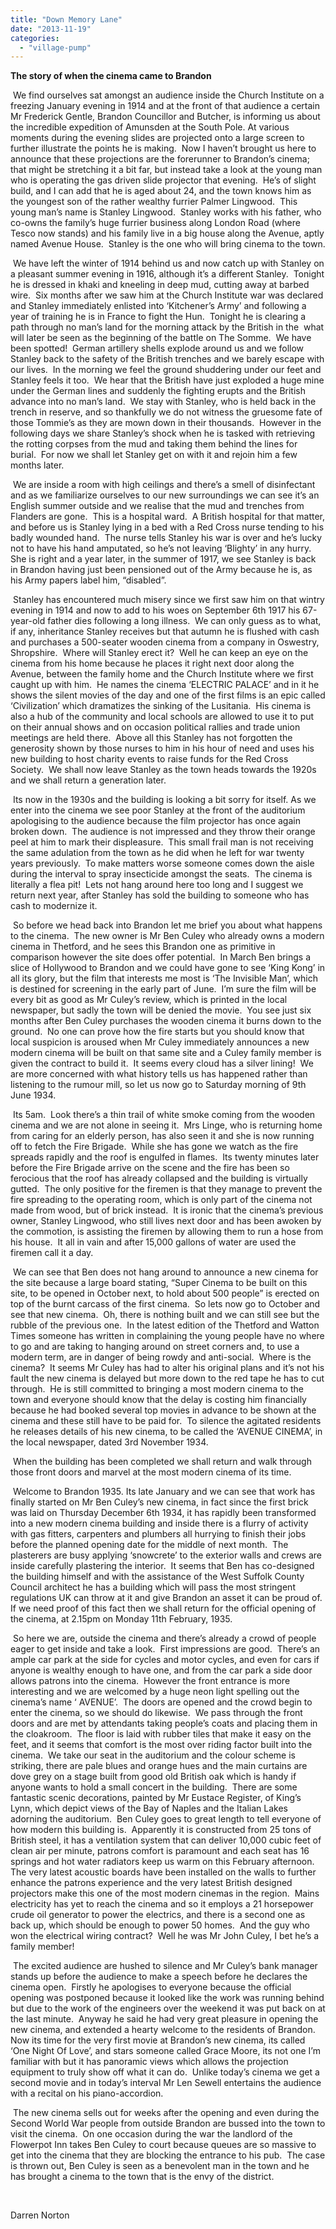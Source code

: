 ```yaml
---
title: "Down Memory Lane"
date: "2013-11-19"
categories: 
  - "village-pump"
---
```


**The story of when the cinema came to Brandon**

 We find ourselves sat amongst an audience inside the Church Institute on a freezing January evening in 1914 and at the front of that audience a certain Mr Frederick Gentle, Brandon Councillor and Butcher, is informing us about the incredible expedition of Amunsden at the South Pole. At various moments during the evening slides are projected onto a large screen to further illustrate the points he is making.  Now I haven’t brought us here to announce that these projections are the forerunner to Brandon’s cinema; that might be stretching it a bit far, but instead take a look at the young man who is operating the gas driven slide projector that evening.  He’s of slight build, and I can add that he is aged about 24, and the town knows him as the youngest son of the rather wealthy furrier Palmer Lingwood.  This young man’s name is Stanley Lingwood.  Stanley works with his father, who co-owns the family’s huge furrier business along London Road (where Tesco now stands) and his family live in a big house along the Avenue, aptly named Avenue House.  Stanley is the one who will bring cinema to the town.

 We have left the winter of 1914 behind us and now catch up with Stanley on a pleasant summer evening in 1916, although it’s a different Stanley.  Tonight he is dressed in khaki and kneeling in deep mud, cutting away at barbed wire.  Six months after we saw him at the Church Institute war was declared and Stanley immediately enlisted into ‘Kitchener’s Army’ and following a year of training he is in France to fight the Hun.  Tonight he is clearing a path through no man’s land for the morning attack by the British in the  what will later be seen as the beginning of the battle on The Somme.  We have been spotted!  German artillery shells explode around us and we follow Stanley back to the safety of the British trenches and we barely escape with our lives.  In the morning we feel the ground shuddering under our feet and Stanley feels it too.  We hear that the British have just exploded a huge mine under the German lines and suddenly the fighting erupts and the British advance into no man’s land.  We stay with Stanley, who is held back in the trench in reserve, and so thankfully we do not witness the gruesome fate of those Tommie’s as they are mown down in their thousands.  However in the following days we share Stanley’s shock when he is tasked with retrieving the rotting corpses from the mud and taking them behind the lines for burial.  For now we shall let Stanley get on with it and rejoin him a few months later.

 We are inside a room with high ceilings and there’s a smell of disinfectant and as we familiarize ourselves to our new surroundings we can see it’s an English summer outside and we realise that the mud and trenches from Flanders are gone.  This is a hospital ward.  A British hospital for that matter, and before us is Stanley lying in a bed with a Red Cross nurse tending to his badly wounded hand.  The nurse tells Stanley his war is over and he’s lucky not to have his hand amputated, so he’s not leaving ‘Blighty’ in any hurry.  She is right and a year later, in the summer of 1917, we see Stanley is back in Brandon having just been pensioned out of the Army because he is, as his Army papers label him, “disabled”.

 Stanley has encountered much misery since we first saw him on that wintry evening in 1914 and now to add to his woes on September 6th 1917 his 67-year-old father dies following a long illness.  We can only guess as to what, if any, inheritance Stanley receives but that autumn he is flushed with cash and purchases a 500-seater wooden cinema from a company in Oswestry, Shropshire.  Where will Stanley erect it?  Well he can keep an eye on the cinema from his home because he places it right next door along the Avenue, between the family home and the Church Institute where we first caught up with him.  He names the cinema ‘ELECTRIC PALACE’ and in it he shows the silent movies of the day and one of the first films is an epic called ‘Civilization’ which dramatizes the sinking of the Lusitania.  His cinema is also a hub of the community and local schools are allowed to use it to put on their annual shows and on occasion political rallies and trade union meetings are held there.  Above all this Stanley has not forgotten the generosity shown by those nurses to him in his hour of need and uses his new building to host charity events to raise funds for the Red Cross Society.  We shall now leave Stanley as the town heads towards the 1920s and we shall return a generation later.

 Its now in the 1930s and the building is looking a bit sorry for itself. As we enter into the cinema we see poor Stanley at the front of the auditorium apologising to the audience because the film projector has once again broken down.  The audience is not impressed and they throw their orange peel at him to mark their displeasure.  This small frail man is not receiving the same adulation from the town as he did when he left for war twenty years previously.  To make matters worse someone comes down the aisle during the interval to spray insecticide amongst the seats.  The cinema is literally a flea pit!  Lets not hang around here too long and I suggest we return next year, after Stanley has sold the building to someone who has cash to modernize it.

 So before we head back into Brandon let me brief you about what happens to the cinema.  The new owner is Mr Ben Culey who already owns a modern cinema in Thetford, and he sees this Brandon one as primitive in comparison however the site does offer potential.  In March Ben brings a slice of Hollywood to Brandon and we could have gone to see ‘King Kong’ in all its glory, but the film that interests me most is ‘The Invisible Man’, which is destined for screening in the early part of June.  I’m sure the film will be every bit as good as Mr Culey’s review, which is printed in the local newspaper, but sadly the town will be denied the movie.  You see just six months after Ben Culey purchases the wooden cinema it burns down to the ground.  No one can prove how the fire starts but you should know that local suspicion is aroused when Mr Culey immediately announces a new modern cinema will be built on that same site and a Culey family member is given the contract to build it.  It seems every cloud has a silver lining!  We are more concerned with what history tells us has happened rather than listening to the rumour mill, so let us now go to Saturday morning of 9th June 1934.

 Its 5am.  Look there’s a thin trail of white smoke coming from the wooden cinema and we are not alone in seeing it.  Mrs Linge, who is returning home from caring for an elderly person, has also seen it and she is now running off to fetch the Fire Brigade.  While she has gone we watch as the fire spreads rapidly and the roof is engulfed in flames.  Its twenty minutes later before the Fire Brigade arrive on the scene and the fire has been so ferocious that the roof has already collapsed and the building is virtually gutted.  The only positive for the firemen is that they manage to prevent the fire spreading to the operating room, which is only part of the cinema not made from wood, but of brick instead.  It is ironic that the cinema’s previous owner, Stanley Lingwood, who still lives next door and has been awoken by the commotion, is assisting the firemen by allowing them to run a hose from his house.  It all in vain and after 15,000 gallons of water are used the firemen call it a day.

 We can see that Ben does not hang around to announce a new cinema for the site because a large board stating, “Super Cinema to be built on this site, to be opened in October next, to hold about 500 people” is erected on top of the burnt carcass of the first cinema.  So lets now go to October and see that new cinema.  Oh, there is nothing built and we can still see but the rubble of the previous one.  In the latest edition of the Thetford and Watton Times someone has written in complaining the young people have no where to go and are taking to hanging around on street corners and, to use a modern term, are in danger of being rowdy and anti-social.  Where is the cinema?  It seems Mr Culey has had to alter his original plans and it’s not his fault the new cinema is delayed but more down to the red tape he has to cut through.  He is still committed to bringing a most modern cinema to the town and everyone should know that the delay is costing him financially because he had booked several top movies in advance to be shown at the cinema and these still have to be paid for.  To silence the agitated residents he releases details of his new cinema, to be called the ‘AVENUE CINEMA’, in the local newspaper, dated 3rd November 1934.

 When the building has been completed we shall return and walk through those front doors and marvel at the most modern cinema of its time.

 Welcome to Brandon 1935. Its late January and we can see that work has finally started on Mr Ben Culey’s new cinema, in fact since the first brick was laid on Thursday December 6th 1934, it has rapidly been transformed into a new modern cinema building and inside there is a flurry of activity with gas fitters, carpenters and plumbers all hurrying to finish their jobs before the planned opening date for the middle of next month.  The plasterers are busy applying ‘snowcrete’ to the exterior walls and crews are inside carefully plastering the interior.  It seems that Ben has co-designed the building himself and with the assistance of the West Suffolk County Council architect he has a building which will pass the most stringent regulations UK can throw at it and give Brandon an asset it can be proud of.  If we need proof of this fact then we shall return for the official opening of the cinema, at 2.15pm on Monday 11th February, 1935.

 So here we are, outside the cinema and there’s already a crowd of people eager to get inside and take a look.  First impressions are good.  There’s an ample car park at the side for cycles and motor cycles, and even for cars if anyone is wealthy enough to have one, and from the car park a side door allows patrons into the cinema.  However the front entrance is more interesting and we are welcomed by a huge neon light spelling out the cinema’s name ‘ AVENUE’.  The doors are opened and the crowd begin to enter the cinema, so we should do likewise.  We pass through the front doors and are met by attendants taking people’s coats and placing them in the cloakroom.  The floor is laid with rubber tiles that make it easy on the feet, and it seems that comfort is the most over riding factor built into the cinema.  We take our seat in the auditorium and the colour scheme is striking, there are pale blues and orange hues and the main curtains are dove grey on a stage built from good old British oak which is handy if anyone wants to hold a small concert in the building.  There are some fantastic scenic decorations, painted by Mr Eustace Register, of King’s Lynn, which depict views of the Bay of Naples and the Italian Lakes adorning the auditorium.  Ben Culey goes to great length to tell everyone of how modern this building is.  Apparently it is constructed from 25 tons of British steel, it has a ventilation system that can deliver 10,000 cubic feet of clean air per minute, patrons comfort is paramount and each seat has 16 springs and hot water radiators keep us warm on this February afternoon.  The very latest acoustic boards have been installed on the walls to further enhance the patrons experience and the very latest British designed projectors make this one of the most modern cinemas in the region.  Mains electricity has yet to reach the cinema and so it employs a 21 horsepower crude oil generator to power the electrics, and there is a second one as back up, which should be enough to power 50 homes.  And the guy who won the electrical wiring contract?  Well he was Mr John Culey, I bet he’s a family member!

 The excited audience are hushed to silence and Mr Culey’s bank manager stands up before the audience to make a speech before he declares the cinema open.  Firstly he apologises to everyone because the official opening was postponed because it looked like the work was running behind but due to the work of the engineers over the weekend it was put back on at the last minute.  Anyway he said he had very great pleasure in opening the new cinema, and extended a hearty welcome to the residents of Brandon.  Now its time for the very first movie at Brandon’s new cinema, its called ‘One Night Of Love’, and stars someone called Grace Moore, its not one I’m familiar with but it has panoramic views which allows the projection equipment to truly show off what it can do.  Unlike today’s cinema we get a second movie and in today’s interval Mr Len Sewell entertains the audience with a recital on his piano-accordion.

 The new cinema sells out for weeks after the opening and even during the Second World War people from outside Brandon are bussed into the town to visit the cinema.  On one occasion during the war the landlord of the Flowerpot Inn takes Ben Culey to court because queues are so massive to get into the cinema that they are blocking the entrance to his pub.  The case is thrown out, Ben Culey is seen as a benevolent man in the town and he has brought a cinema to the town that is the envy of the district.

 

Darren Norton
